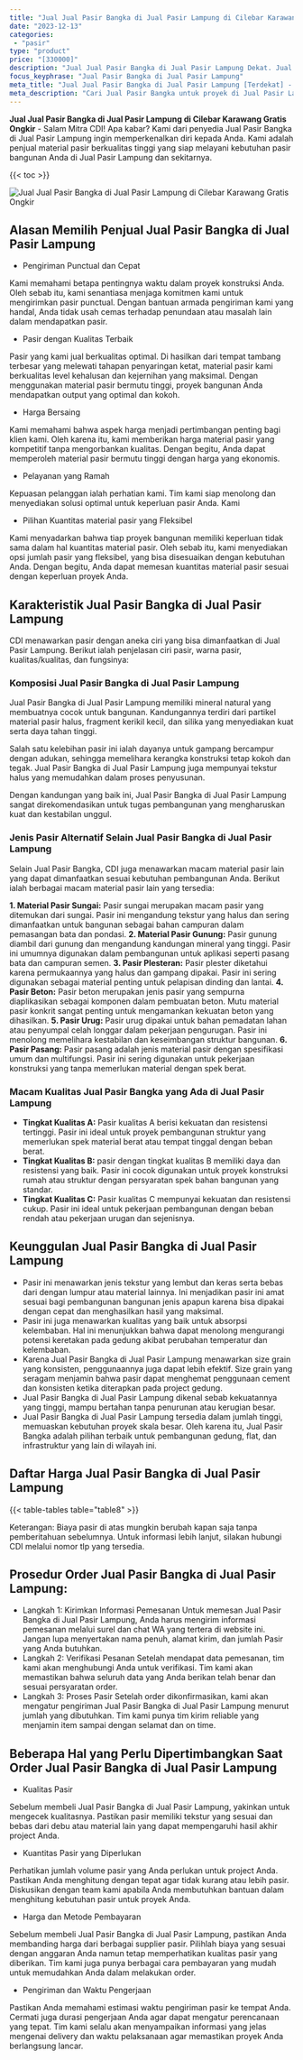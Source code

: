 ```yaml
---
title: "Jual Jual Pasir Bangka di Jual Pasir Lampung di Cilebar Karawang Gratis Ongkir"
date: "2023-12-13"
categories:
 - "pasir"
type: "product"
price: "[330000]"
description: "Jual Jual Pasir Bangka di Jual Pasir Lampung Dekat. Jual Pasir Bangka ini sering dipakai dalam proyek konstruksi sebagai material adukan yang berkualitas dan bersih. Hubungi kami untuk informasi lebih lanjut."
focus_keyphrase: "Jual Pasir Bangka di Jual Pasir Lampung"
meta_title: "Jual Jual Pasir Bangka di Jual Pasir Lampung [Terdekat] - CDI"
meta_description: "Cari Jual Pasir Bangka untuk proyek di Jual Pasir Lampung? Kami menyediakan Jual Pasir Bangka berkualitas untuk bahan campuran. Dapatkan penawaran terbaik sekarang."
---
```


**Jual Jual Pasir Bangka di Jual Pasir Lampung di Cilebar Karawang Gratis Ongkir** - Salam Mitra CDI! Apa kabar? Kami dari penyedia Jual Pasir Bangka di Jual Pasir Lampung ingin memperkenalkan diri kepada Anda. Kami adalah penjual material pasir berkualitas tinggi yang siap melayani kebutuhan pasir bangunan Anda di Jual Pasir Lampung dan sekitarnya.

{{< toc >}}

![Jual Jual Pasir Bangka di Jual Pasir Lampung di Cilebar Karawang Gratis Ongkir](/images/pasir/pasir-bangunan-15.jpg)

## Alasan Memilih Penjual Jual Pasir Bangka di Jual Pasir Lampung

*   Pengiriman Punctual dan Cepat

Kami memahami betapa pentingnya waktu dalam proyek konstruksi Anda. Oleh sebab itu, kami senantiasa menjaga komitmen kami untuk mengirimkan pasir punctual. Dengan bantuan armada pengiriman kami yang handal, Anda tidak usah cemas terhadap penundaan atau masalah lain dalam mendapatkan pasir.
*   Pasir dengan Kualitas Terbaik

Pasir yang kami jual berkualitas optimal. Di hasilkan dari tempat tambang terbesar yang melewati tahapan penyaringan ketat, material pasir kami berkualitas level kehalusan dan kejernihan yang maksimal. Dengan menggunakan material pasir bermutu tinggi, proyek bangunan Anda mendapatkan output yang optimal dan kokoh.
*   Harga Bersaing

Kami memahami bahwa aspek harga menjadi pertimbangan penting bagi klien kami. Oleh karena itu, kami memberikan harga material pasir yang kompetitif tanpa mengorbankan kualitas. Dengan begitu, Anda dapat memperoleh material pasir bermutu tinggi dengan harga yang ekonomis.
*   Pelayanan yang Ramah

Kepuasan pelanggan ialah perhatian kami. Tim kami siap menolong dan menyediakan solusi optimal untuk keperluan pasir Anda. Kami

*   Pilihan Kuantitas material pasir yang Fleksibel

Kami menyadarkan bahwa tiap proyek bangunan memiliki keperluan tidak sama dalam hal kuantitas material pasir. Oleh sebab itu, kami menyediakan opsi jumlah pasir yang fleksibel, yang bisa disesuaikan dengan kebutuhan Anda. Dengan begitu, Anda dapat memesan kuantitas material pasir sesuai dengan keperluan proyek Anda.

## Karakteristik Jual Pasir Bangka di Jual Pasir Lampung

CDI menawarkan pasir dengan aneka ciri yang bisa dimanfaatkan di Jual Pasir Lampung. Berikut ialah penjelasan ciri pasir, warna pasir, kualitas/kualitas, dan fungsinya:

### Komposisi Jual Pasir Bangka di Jual Pasir Lampung

Jual Pasir Bangka di Jual Pasir Lampung memiliki mineral natural yang membuatnya cocok untuk bangunan. Kandungannya terdiri dari partikel material pasir halus, fragment kerikil kecil, dan silika yang menyediakan kuat serta daya tahan tinggi.

Salah satu kelebihan pasir ini ialah dayanya untuk gampang bercampur dengan adukan, sehingga memelihara kerangka konstruksi tetap kokoh dan tegak. Jual Pasir Bangka di Jual Pasir Lampung juga mempunyai tekstur halus yang memudahkan dalam proses penyusunan.

Dengan kandungan yang baik ini, Jual Pasir Bangka di Jual Pasir Lampung sangat direkomendasikan untuk tugas pembangunan yang mengharuskan kuat dan kestabilan unggul.

### Jenis Pasir Alternatif Selain Jual Pasir Bangka di Jual Pasir Lampung

Selain Jual Pasir Bangka, CDI juga menawarkan macam material pasir lain yang dapat dimanfaatkan sesuai kebutuhan pembangunan Anda. Berikut ialah berbagai macam material pasir lain yang tersedia:

**1\. Material Pasir Sungai:** Pasir sungai merupakan macam pasir yang ditemukan dari sungai. Pasir ini mengandung tekstur yang halus dan sering dimanfaatkan untuk bangunan sebagai bahan campuran dalam pemasangan bata dan pondasi.
**2\. Material Pasir Gunung:** Pasir gunung diambil dari gunung dan mengandung kandungan mineral yang tinggi. Pasir ini umumnya digunakan dalam pembangunan untuk aplikasi seperti pasang bata dan campuran semen.
**3\. Pasir Plesteran:** Pasir plester diketahui karena permukaannya yang halus dan gampang dipakai. Pasir ini sering digunakan sebagai material penting untuk pelapisan dinding dan lantai.
**4\. Pasir Beton:** Pasir beton merupakan jenis pasir yang sempurna diaplikasikan sebagai komponen dalam pembuatan beton. Mutu material pasir konkrit sangat penting untuk mengamankan kekuatan beton yang dihasilkan.
**5\. Pasir Urug:** Pasir urug dipakai untuk bahan pemadatan lahan atau penyumpal celah longgar dalam pekerjaan pengurugan. Pasir ini menolong memelihara kestabilan dan keseimbangan struktur bangunan.
**6\. Pasir Pasang:** Pasir pasang adalah jenis material pasir dengan spesifikasi umum dan multifungsi. Pasir ini sering digunakan untuk pekerjaan konstruksi yang tanpa memerlukan material dengan spek berat.

### Macam Kualitas Jual Pasir Bangka yang Ada di Jual Pasir Lampung

*   **Tingkat Kualitas A:** Pasir kualitas A berisi kekuatan dan resistensi tertinggi. Pasir ini ideal untuk proyek pembangunan struktur yang memerlukan spek material berat atau tempat tinggal dengan beban berat.
*   **Tingkat Kualitas B:** pasir dengan tingkat kualitas B memiliki daya dan resistensi yang baik. Pasir ini cocok digunakan untuk proyek konstruksi rumah atau struktur dengan persyaratan spek bahan bangunan yang standar.
*   **Tingkat Kualitas C:** Pasir kualitas C mempunyai kekuatan dan resistensi cukup. Pasir ini ideal untuk pekerjaan pembangunan dengan beban rendah atau pekerjaan urugan dan sejenisnya.

## Keunggulan Jual Pasir Bangka di Jual Pasir Lampung

*   Pasir ini menawarkan jenis tekstur yang lembut dan keras serta bebas dari dengan lumpur atau material lainnya. Ini menjadikan pasir ini amat sesuai bagi pembangunan bangunan jenis apapun karena bisa dipakai dengan cepat dan menghasilkan hasil yang maksimal.
*   Pasir ini juga menawarkan kualitas yang baik untuk absorpsi kelembaban. Hal ini menunjukkan bahwa dapat menolong mengurangi potensi keretakan pada gedung akibat perubahan temperatur dan kelembaban.
*   Karena Jual Pasir Bangka di Jual Pasir Lampung menawarkan size grain yang konsisten, penggunaannya juga dapat lebih efektif. Size grain yang seragam menjamin bahwa pasir dapat menghemat penggunaan cement dan konsisten ketika diterapkan pada project gedung.
*   Jual Pasir Bangka di Jual Pasir Lampung dikenal sebab kekuatannya yang tinggi, mampu bertahan tanpa penurunan atau kerugian besar.
*   Jual Pasir Bangka di Jual Pasir Lampung tersedia dalam jumlah tinggi, memuaskan kebutuhan proyek skala besar. Oleh karena itu, Jual Pasir Bangka adalah pilihan terbaik untuk pembangunan gedung, flat, dan infrastruktur yang lain di wilayah ini.

## Daftar Harga Jual Pasir Bangka di Jual Pasir Lampung

{{< table-tables table="table8" >}}

Keterangan: Biaya pasir di atas mungkin berubah kapan saja tanpa pemberitahuan sebelumnya. Untuk informasi lebih lanjut, silakan hubungi CDI melalui nomor tlp yang tersedia.

## Prosedur Order Jual Pasir Bangka di Jual Pasir Lampung:

*   Langkah 1: Kirimkan Informasi Pemesanan
Untuk memesan Jual Pasir Bangka di Jual Pasir Lampung, Anda harus mengirim informasi pemesanan melalui surel dan chat WA yang tertera di website ini. Jangan lupa menyertakan nama penuh, alamat kirim, dan jumlah Pasir yang Anda butuhkan.
*   Langkah 2: Verifikasi Pesanan
Setelah mendapat data pemesanan, tim kami akan menghubungi Anda untuk verifikasi. Tim kami akan memastikan bahwa seluruh data yang Anda berikan telah benar dan sesuai persyaratan order.
*   Langkah 3: Proses Pasir
Setelah order dikonfirmasikan, kami akan mengatur pengiriman Jual Pasir Bangka di Jual Pasir Lampung menurut jumlah yang dibutuhkan. Tim kami punya tim kirim reliable yang menjamin item sampai dengan selamat dan on time.

## Beberapa Hal yang Perlu Dipertimbangkan Saat Order Jual Pasir Bangka di Jual Pasir Lampung

*   Kualitas Pasir

Sebelum membeli Jual Pasir Bangka di Jual Pasir Lampung, yakinkan untuk mengecek kualitasnya. Pastikan pasir memiliki tekstur yang sesuai dan bebas dari debu atau material lain yang dapat mempengaruhi hasil akhir project Anda.
*   Kuantitas Pasir yang Diperlukan

Perhatikan jumlah volume pasir yang Anda perlukan untuk project Anda. Pastikan Anda menghitung dengan tepat agar tidak kurang atau lebih pasir. Diskusikan dengan team kami apabila Anda membutuhkan bantuan dalam menghitung kebutuhan pasir untuk proyek Anda.
*   Harga dan Metode Pembayaran

Sebelum membeli Jual Pasir Bangka di Jual Pasir Lampung, pastikan Anda membanding harga dari berbagai supplier pasir. Pilihlah biaya yang sesuai dengan anggaran Anda namun tetap memperhatikan kualitas pasir yang diberikan. Tim kami juga punya berbagai cara pembayaran yang mudah untuk memudahkan Anda dalam melakukan order.
*   Pengiriman dan Waktu Pengerjaan

Pastikan Anda memahami estimasi waktu pengiriman pasir ke tempat Anda. Cermati juga durasi pengerjaan Anda agar dapat mengatur perencanaan yang tepat. Tim kami selalu akan menyampaikan informasi yang jelas mengenai delivery dan waktu pelaksanaan agar memastikan proyek Anda berlangsung lancar.